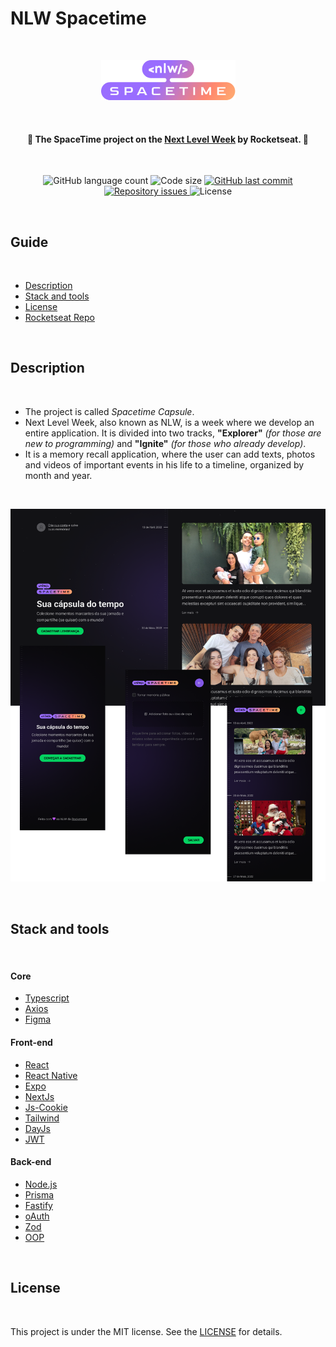 # NLW Spacetime
<br>
<p align="center">
  <img src="./assets/img/adaptive-icon.png" alt="Next Level Week Spacetime Logo"/>
</p>
<br>

<h4 align="center"> 
  🚀 The <strong>SpaceTime</strong> project on the <a href="https://app.rocketseat.com.br/me/guialucard">Next Level Week</a> by Rocketseat. 🚀
</h4>
<br>
<p align="center">
  <img alt="GitHub language count" src="https://img.shields.io/github/languages/count/Gui-Alucard/nlw-spacetime">	
  <img alt="Code size" src="https://img.shields.io/github/languages/code-size/Gui-Alucard/nlw-spacetime">
  <a href="https://github.com/Gui-Alucard/nlw-spacetime/commits/main">
    <img alt="GitHub last commit" src="https://img.shields.io/github/last-commit/Gui-Alucard/nlw-spacetime">
  </a>
  <a href="https://github.com/Gui-Alucard/nlw-spacetime/issues">
    <img alt="Repository issues" src="https://img.shields.io/github/issues/Gui-Alucard/nlw-spacetime">
  </a>
  <img alt="License" src="https://img.shields.io/badge/license-MIT-brightgreen">
<p>
<br>

## Guide
<br>

  - [Description](#description)
  - [Stack and tools](#stack-and-tools)
  - [License](#license)
  - [Rocketseat Repo](https://github.com/rocketseat-education/nlw-12-spacetime-ignite)

<br>

## Description
<br>

 - The project is called *Spacetime Capsule*.
 - Next Level Week, also known as NLW, is a week where we develop an entire application. It is divided into two tracks, **"Explorer"** *(for those are new to programming)* and **"Ignite"** *(for those who already develop)*.
 - It is a memory recall application, where the user can add texts, photos and videos of important events in his life to a timeline, organized by month and year.

<br>

<p align="center">
  <img src="./assets/spacetime_preview.png" alt="Spacetime capsule application preview."/>
</p>

<p>&nbsp;</p>

## Stack and tools
<br>

#### Core

* [Typescript](https://www.typescriptlang.org)
* [Axios](https://axios-http.com/docs/intro)
* [Figma](https://www.figma.com/)

#### Front-end

* [React](https://reactjs.org/)
* [React Native](https://reactnative.dev/)
* [Expo](https://expo.dev/)
* [NextJs](https://nextjs.org)
* [Js-Cookie](https://github.com/js-cookie/js-cookie)
* [Tailwind](https://tailwindcss.com/)
* [DayJs](https://day.js.org/docs/en/installation/typescript)
* [JWT](https://jwt.io)

#### Back-end

* [Node.js](https://nodejs.org/en/)
* [Prisma](https://www.prisma.io/)
* [Fastify](https://fastify.dev)
* [oAuth](https://www.oauth.com)
* [Zod](https://zod.dev)
* [OOP](https://developer.mozilla.org/en-US/docs/Learn/JavaScript/Objects/Object-oriented_programming)

<p>&nbsp;</p>


## License
<br>

This project is under the MIT license. See the [LICENSE](LICENSE) for details.
